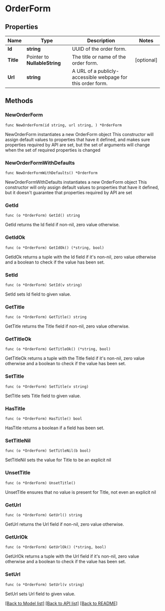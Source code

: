 # OrderForm

## Properties

Name | Type | Description | Notes
------------ | ------------- | ------------- | -------------
**Id** | **string** | UUID of the order form. | 
**Title** | Pointer to **NullableString** | The title or name of the order form. | [optional] 
**Url** | **string** | A URL of a publicly-accessible webpage for this order form. | 

## Methods

### NewOrderForm

`func NewOrderForm(id string, url string, ) *OrderForm`

NewOrderForm instantiates a new OrderForm object
This constructor will assign default values to properties that have it defined,
and makes sure properties required by API are set, but the set of arguments
will change when the set of required properties is changed

### NewOrderFormWithDefaults

`func NewOrderFormWithDefaults() *OrderForm`

NewOrderFormWithDefaults instantiates a new OrderForm object
This constructor will only assign default values to properties that have it defined,
but it doesn't guarantee that properties required by API are set

### GetId

`func (o *OrderForm) GetId() string`

GetId returns the Id field if non-nil, zero value otherwise.

### GetIdOk

`func (o *OrderForm) GetIdOk() (*string, bool)`

GetIdOk returns a tuple with the Id field if it's non-nil, zero value otherwise
and a boolean to check if the value has been set.

### SetId

`func (o *OrderForm) SetId(v string)`

SetId sets Id field to given value.


### GetTitle

`func (o *OrderForm) GetTitle() string`

GetTitle returns the Title field if non-nil, zero value otherwise.

### GetTitleOk

`func (o *OrderForm) GetTitleOk() (*string, bool)`

GetTitleOk returns a tuple with the Title field if it's non-nil, zero value otherwise
and a boolean to check if the value has been set.

### SetTitle

`func (o *OrderForm) SetTitle(v string)`

SetTitle sets Title field to given value.

### HasTitle

`func (o *OrderForm) HasTitle() bool`

HasTitle returns a boolean if a field has been set.

### SetTitleNil

`func (o *OrderForm) SetTitleNil(b bool)`

 SetTitleNil sets the value for Title to be an explicit nil

### UnsetTitle
`func (o *OrderForm) UnsetTitle()`

UnsetTitle ensures that no value is present for Title, not even an explicit nil
### GetUrl

`func (o *OrderForm) GetUrl() string`

GetUrl returns the Url field if non-nil, zero value otherwise.

### GetUrlOk

`func (o *OrderForm) GetUrlOk() (*string, bool)`

GetUrlOk returns a tuple with the Url field if it's non-nil, zero value otherwise
and a boolean to check if the value has been set.

### SetUrl

`func (o *OrderForm) SetUrl(v string)`

SetUrl sets Url field to given value.



[[Back to Model list]](../README.md#documentation-for-models) [[Back to API list]](../README.md#documentation-for-api-endpoints) [[Back to README]](../README.md)


